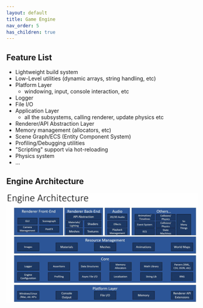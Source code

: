 ```yaml
---
layout: default
title: Game Engine
nav_order: 5
has_children: true
---
```


## Feature List

- Lightweight build system
- Low-Level utilities (dynamic arrays, string handling, etc)
- Platform Layer
  - windowing, input, console interaction, etc
- Logger
- File I/O
- Application Layer
  - all the subsystems, calling renderer, update physics etc
- Renderer/API Abstraction Layer
- Memory management (allocators, etc)
- Scene Graph/ECS (Entity Component System)
- Profiling/Debugging utilities
- "Scripting" support via hot-reloading
- Physics system
- ...

## Engine Architecture

![game architecture](.\images\game_architecture.png)
